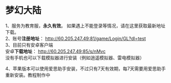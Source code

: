 # 梦幻大陆
1、服务为教育服，**永久有效**。 如果遇上不能登录等情况，请在这里获取最新地址下载。  
2、账号**注册地址**：
http://60.205.247.49:81/game/Login/GL?dl=test  
3、目前只有安卓客户端  
安卓**下载地址**：
http://60.205.247.49:85/s/nMvc  
没有手机也可以下载模拟器进行安装（例如逍遥模拟器、雷电模拟器）

4、苹果版本可以使用爱思助手安装，不过只有7天有效期，每7天需要用爱思助手重新安装。教程制作中  
